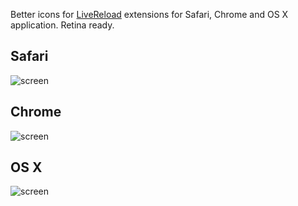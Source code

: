 Better icons for [LiveReload](https://github.com/mockko/livereload/) extensions for Safari, Chrome and OS X application. Retina ready.

## Safari
![screen](https://raw.github.com/davidlitmark/livereload-icons/master/Safari/source.jpg)

## Chrome
![screen](https://raw.github.com/davidlitmark/livereload-icons/master/Chrome/source.jpg)

## OS X
![screen](https://raw.github.com/davidlitmark/livereload-icons/master/OSX/source.jpg)
